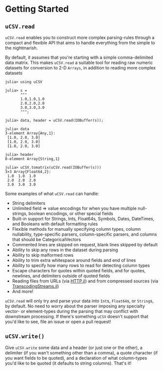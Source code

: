 # Getting Started

## `uCSV.read`

`uCSV.read` enables you to construct more complex parsing-rules through a compact and flexible API that aims to handle everything from the simple to the nightmarish.

By default, it assumes that you're starting with a simple comma-delimited data matrix. This makes `uCSV.read` a suitable tool for reading raw numeric datasets for conversion to 2-D `Arrays`, in addition to reading more complex datasets

```jldoctest
julia> using uCSV

julia> s =
       """
       1.0,1.0,1.0
       2.0,2.0,2.0
       3.0,3.0,3.0
       """;

julia> data, header = uCSV.read(IOBuffer(s));

julia> data
3-element Array{Any,1}:
 [1.0, 2.0, 3.0]
 [1.0, 2.0, 3.0]
 [1.0, 2.0, 3.0]

julia> header
0-element Array{String,1}

julia> uCSV.tomatrix(uCSV.read(IOBuffer(s)))
3×3 Array{Float64,2}:
 1.0  1.0  1.0
 2.0  2.0  2.0
 3.0  3.0  3.0

```

Some examples of what `uCSV.read` can handle:

- String delimiters
- Unlimited field => value encodings for when you have multiple null-strings, boolean encodings, or other special fields
- Built-in support for Strings, Ints, Float64s, Symbols, Dates, DateTimes, and Booleans with default formatting rules
- Flexible methods for manually specifying column types, column nullability, type-specific parsers, column-specific parsers, and columns that should be CategoricalVectors
- Commented lines are skipped on request, blank lines skipped by default
- Ability to skip any rows in the dataset during parsing
- Ability to skip malformed rows
- Ability to trim extra whitespace around fields and end of lines
- Ability to specify how many rows to read for detecting column types
- Escape characters for quotes within quoted fields, and for quotes, newlines, and delimiters outside of quoted fields
- Reading files from URLs (via [HTTP.jl](https://github.com/JuliaWeb/HTTP.jl)) and from compressed sources (via [TranscodingStreams.jl](https://github.com/bicycle1885/TranscodingStreams.jl#codec-packages))
- And more!

`uCSV.read` will only try and parse your data into `Int`s, `Float64`s, or `String`s, by default. No need to worry about the parser imposing any specialty vector- or element-types during the parsing that may conflict with downstream processing. If there's something `uCSV` doesn't support that you'd like to see, file an issue or open a pull request!

## `uCSV.write()`

Give `uCSV.write` some data and a header (or just one or the other), a delimiter (if you wan't something other than a comma), a quote character (if you want fields to be quoted), and a declaration of what column-types you'd like to be quoted (it defaults to string columns). That's it!
